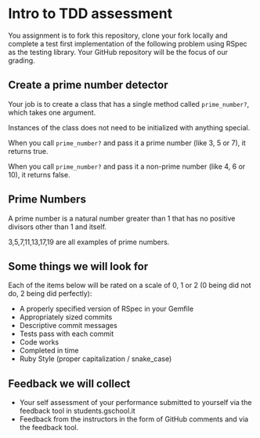 # Intro to TDD assessment

You assignment is to fork this repository, clone your fork locally and complete a test first implementation of the following problem using RSpec as the testing library. Your GitHub repository will be the focus of our grading.

## Create a prime number detector

Your job is to create a class that has a single method called `prime_number?`, which takes one argument.

Instances of the class does not need to be initialized with anything special.

When you call `prime_number?` and pass it a prime number (like 3, 5 or 7), it returns true.

When you call `prime_number?` and pass it a non-prime number (like 4, 6 or 10), it returns false.

## Prime Numbers

A prime number is a natural number greater than 1 that has no positive divisors other than 1 and itself.

3,5,7,11,13,17,19 are all examples of prime numbers.

##  Some things we will look for

Each of the items below will be rated on a scale of 0, 1 or 2 (0 being did not do, 2 being did perfectly):

* A properly specified version of RSpec in your Gemfile
* Appropriately sized commits
* Descriptive commit messages
* Tests pass with each commit
* Code works
* Completed in time
* Ruby Style (proper capitalization / snake_case)

## Feedback we will collect

* Your self assessment of your performance submitted to yourself via the feedback tool in students.gschool.it
* Feedback from the instructors in the form of GitHub comments and via the feedback tool.
